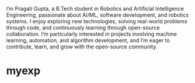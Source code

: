 I’m Pragati Gupta, a B.Tech student in Robotics and Artificial Intelligence Engineering, passionate about AI/ML, software development, and robotics systems. I enjoy exploring new technologies, solving real-world problems through code, and continuously learning through open-source collaboration. I’m particularly interested in projects involving machine learning, automation, and algorithm development, and I’m eager to contribute, learn, and grow with the open-source community.

# myexp